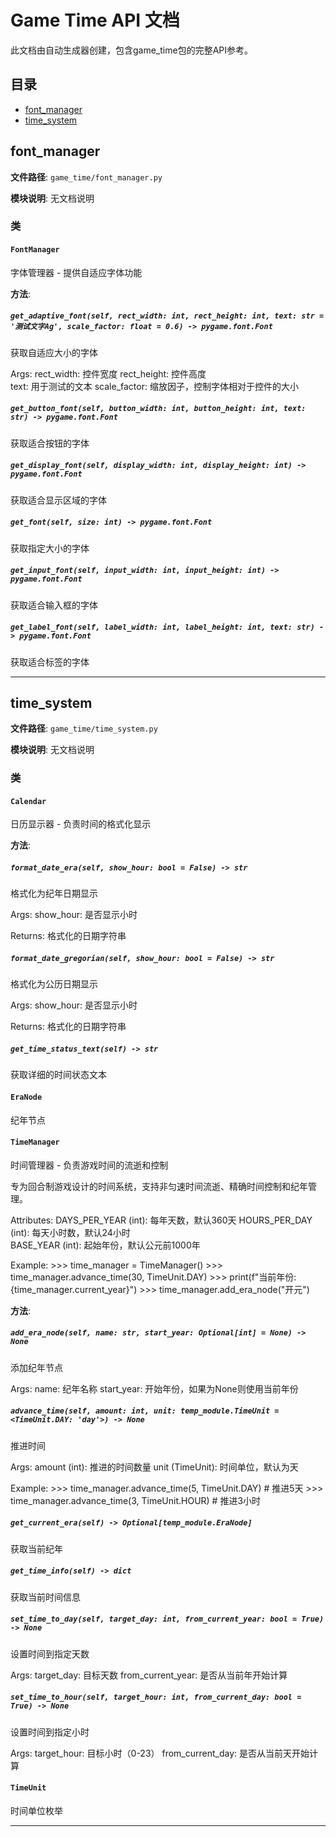# Game Time API 文档

此文档由自动生成器创建，包含game_time包的完整API参考。

## 目录

- [font_manager](#font-manager)
- [time_system](#time-system)

## font_manager

**文件路径**: `game_time/font_manager.py`

**模块说明**: 无文档说明

### 类

#### `FontManager`

字体管理器 - 提供自适应字体功能

**方法**:

##### `get_adaptive_font(self, rect_width: int, rect_height: int, text: str = '测试文字Ag', scale_factor: float = 0.6) -> pygame.font.Font`

获取自适应大小的字体

Args:
    rect_width: 控件宽度
    rect_height: 控件高度  
    text: 用于测试的文本
    scale_factor: 缩放因子，控制字体相对于控件的大小

##### `get_button_font(self, button_width: int, button_height: int, text: str) -> pygame.font.Font`

获取适合按钮的字体

##### `get_display_font(self, display_width: int, display_height: int) -> pygame.font.Font`

获取适合显示区域的字体

##### `get_font(self, size: int) -> pygame.font.Font`

获取指定大小的字体

##### `get_input_font(self, input_width: int, input_height: int) -> pygame.font.Font`

获取适合输入框的字体

##### `get_label_font(self, label_width: int, label_height: int, text: str) -> pygame.font.Font`

获取适合标签的字体

---

## time_system

**文件路径**: `game_time/time_system.py`

**模块说明**: 无文档说明

### 类

#### `Calendar`

日历显示器 - 负责时间的格式化显示

**方法**:

##### `format_date_era(self, show_hour: bool = False) -> str`

格式化为纪年日期显示

Args:
    show_hour: 是否显示小时

Returns:
    格式化的日期字符串

##### `format_date_gregorian(self, show_hour: bool = False) -> str`

格式化为公历日期显示

Args:
    show_hour: 是否显示小时

Returns:
    格式化的日期字符串

##### `get_time_status_text(self) -> str`

获取详细的时间状态文本

#### `EraNode`

纪年节点

#### `TimeManager`

时间管理器 - 负责游戏时间的流逝和控制

专为回合制游戏设计的时间系统，支持非匀速时间流逝、精确时间控制和纪年管理。

Attributes:
    DAYS_PER_YEAR (int): 每年天数，默认360天
    HOURS_PER_DAY (int): 每天小时数，默认24小时  
    BASE_YEAR (int): 起始年份，默认公元前1000年
    
Example:
    >>> time_manager = TimeManager()
    >>> time_manager.advance_time(30, TimeUnit.DAY)
    >>> print(f"当前年份: {time_manager.current_year}")
    >>> time_manager.add_era_node("开元")

**方法**:

##### `add_era_node(self, name: str, start_year: Optional[int] = None) -> None`

添加纪年节点

Args:
    name: 纪年名称
    start_year: 开始年份，如果为None则使用当前年份

##### `advance_time(self, amount: int, unit: temp_module.TimeUnit = <TimeUnit.DAY: 'day'>) -> None`

推进时间

Args:
    amount (int): 推进的时间数量
    unit (TimeUnit): 时间单位，默认为天
    
Example:
    >>> time_manager.advance_time(5, TimeUnit.DAY)   # 推进5天
    >>> time_manager.advance_time(3, TimeUnit.HOUR)  # 推进3小时

##### `get_current_era(self) -> Optional[temp_module.EraNode]`

获取当前纪年

##### `get_time_info(self) -> dict`

获取当前时间信息

##### `set_time_to_day(self, target_day: int, from_current_year: bool = True) -> None`

设置时间到指定天数

Args:
    target_day: 目标天数
    from_current_year: 是否从当前年开始计算

##### `set_time_to_hour(self, target_hour: int, from_current_day: bool = True) -> None`

设置时间到指定小时

Args:
    target_hour: 目标小时（0-23）
    from_current_day: 是否从当前天开始计算

#### `TimeUnit`

时间单位枚举

---
